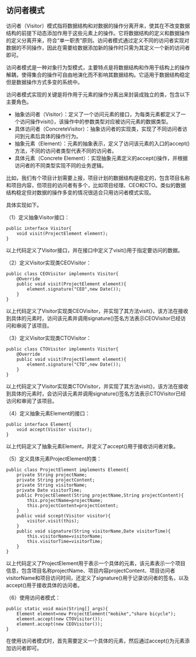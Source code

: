 ## 访问者模式

访问者（Visitor）模式指将数据结构和对数据的操作分离开来，使其在不改变数据结构的前提下动态添加作用于这些元素上的操作。它将数据结构的定义和数据操作的定义分离开来，符合“单一职责”原则。访问者模式通过定义不同的访问者实现对数据的不同操作，因此在需要给数据添加新的操作时只需为其定义一个新的访问者即可。

访问者模式是一种对象行为型模式，主要特点是将数据结构和作用于结构上的操作解耦，使得集合的操作可自由地演化而不影响其数据结构。它适用于数据结构稳定但是数据操作方式多变的系统中。

访问者模式实现的关键是将作用于元素的操作分离出来封装成独立的类，包含以下主要角色。

- 抽象访问者（Visitor）：定义了一个访问元素的接口，为每类元素都定义了一个访问操作visit()，该操作中的参数类型对应被访问元素的数据类型。
- 具体访问者（ConcreteVisitor）：抽象访问者的实现类，实现了不同访问者访问到元素后具体的操作行为。
- 抽象元素（Element）：元素的抽象表示，定义了访问该元素的入口的accept()方法，不同的访问者类型代表不同的访问者。
- 具体元素（Concrete Element）：实现抽象元素定义的accept()操作，并根据访问者的不同类型实现不同的业务逻辑。

比如，我们有个项目计划需要上报，项目计划的数据结构是稳定的，包含项目名称和项目内容，但项目的访问者有多个，比如项目经理、CEO和CTO。类似的数据结构稳定但对数据的操作多变的情况很适合只用访问者模式实现。

具体实现如下。

（1）定义抽象Visitor接口：

```
public interface Visitor{
	void visit(ProjectElement element);
}
```

以上代码定义了Visitor接口，并在接口中定义了visit()用于指定要访问的数据。

（2）定义Visitor实现类CEOVisitor：

```
public class CEOVisitor implements Visitor{
	@Override
	public void visit(ProjectElement element){
		element.signature("CEO",new Date());
	}
}
```

以上代码定义了Visitor实现类CEOVisitor，并实现了其方法visit()，该方法在接收到具体的元素时，访问该元素并调用signature()签名方法表示CEOVisitor已经访问和审阅了该项目。

（3）定义Visitor实现类CTOVisitor：

```
public class CTOVisitor implements Visitor{
	@Override
	public void visit(ProjectElement element){
		element.signature("CTO",new Date());
	}
}
```

以上代码定义了Visitor实现类CTOVisitor，并实现了其方法visit()，该方法在接收到具体的元素时，会访问该元素并调用signature()签名方法表示CTOVisitor已经访问和审阅了该项目。

（4）定义抽象元素Element的接口：

```
public interface Element{
	void accept(Visitor visitor);
}
```

以上代码定义了抽象元素Element，并定义了accept()用于接收访问者对象。

（5）定义具体元素ProjectElement的类：

```
public class ProjectElement implements Element{
	private String projectName;
	private String projectContent;
	private String visitorName;
	private Date visitorTime;
	public ProjectElement(String projectName,String projectContent){
		this.projectName=projectName;
		this.projectContent=projectContent;
	}
	public void sccept(Visitor visitor){
		visitor.visit(this);
	}
	public void signature(String visitorName,Date visitorTime){
		this.visitorName=visitorName;
		this.visitorTime=visitorTime;
	}
}
```

以上代码定义了ProjectElement用于表示一个具体的元素，该元素表示一个项目信息，包含项目名称projectName、项目内容projectContent、项目访问者visitorName和项目访问时间，还定义了signature()用于记录访问者的签名，以及accept()用于接收具体的访问者。

（6）使用访问者模式：

```
public static void main(String[] args){
	Element element=new ProjectElement("mobike","share bicycle");
	element.accept(new CTOVisitor());
	element.accept(new CEOVisitor());
}
```

在使用访问者模式时，首先需要定义一个具体的元素，然后通过accept()为元素添加访问者即可。
